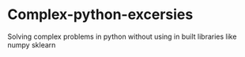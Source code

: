 # Complex-python-excersies
Solving complex problems in python without using in built libraries like numpy sklearn
